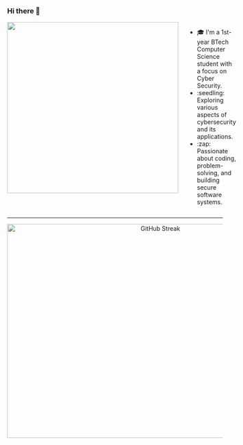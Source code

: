 ### Hi there 👋
<div style="display: flex; align-items: flex-start;">
  <div style="flex: 1;">
    <img src="https://media.giphy.com/media/v1.Y2lkPTc5MGI3NjExdGJzOHlmbmczNGd4bDR1YjJvanRranJvMGR5NWNsdXphbzVrbWF2eCZlcD12MV9pbnRlcm5hbF9naWZfYnlfaWQmY3Q9Zw/u2pmTWUi0MXjyrMaVj/giphy.gif" width="400"/>
  </div>
  <div style="flex: 2; margin-left: 20px;">
    <ul>
      <li>🎓 I'm a 1st-year BTech Computer Science student with a focus on Cyber Security.</li>
      <li>:seedling: Exploring various aspects of cybersecurity and its applications.</li>
      <li>:zap: Passionate about coding, problem-solving, and building secure software systems.</li>
    </ul>
  </div>
</div>

<hr> <!-- Partition -->

<div style="text-align: center;">
  <a href="https://git.io/streak-stats">
      <img src="https://github-readme-streak-stats.herokuapp.com?user=antnjhn&theme=transparent&hide_border=true&border_radius=5&date_format=j%20M%5B%20Y%5D&exclude_days=Fri" alt="GitHub Streak" width="700" height="500" />
  </a>
</div>
